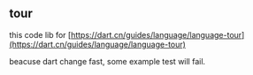 ## tour

this code lib for [https://dart.cn/guides/language/language-tour](https://dart.cn/guides/language/language-tour)

beacuse dart change fast, some example test will fail.